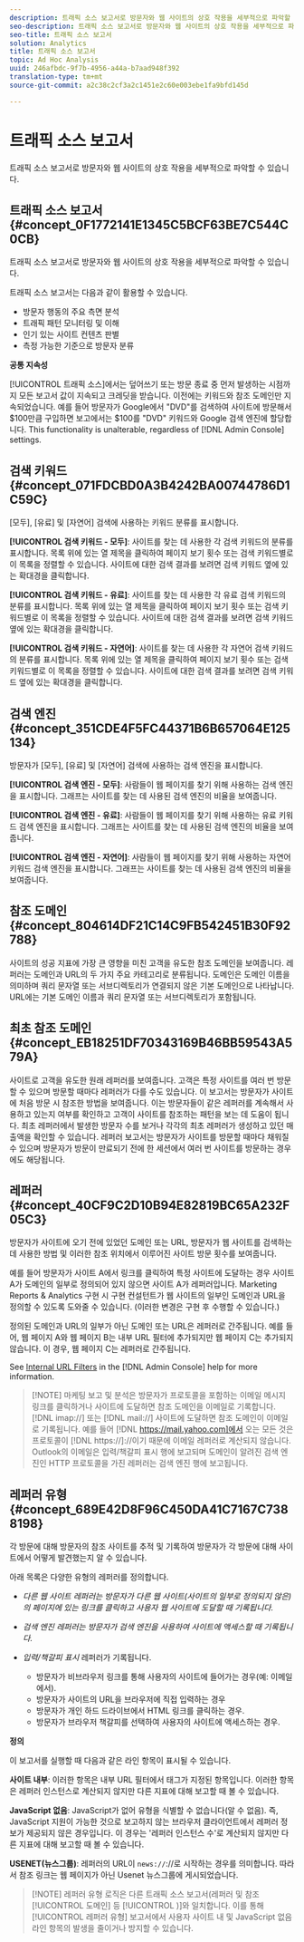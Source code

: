 ```yaml
---
description: 트래픽 소스 보고서로 방문자와 웹 사이트의 상호 작용을 세부적으로 파악할 수 있습니다.
seo-description: 트래픽 소스 보고서로 방문자와 웹 사이트의 상호 작용을 세부적으로 파악할 수 있습니다.
seo-title: 트래픽 소스 보고서
solution: Analytics
title: 트래픽 소스 보고서
topic: Ad Hoc Analysis
uuid: 246afbdc-9f7b-4956-a44a-b7aad948f392
translation-type: tm+mt
source-git-commit: a2c38c2cf3a2c1451e2c60e003ebe1fa9bfd145d

---
```



# 트래픽 소스 보고서

트래픽 소스 보고서로 방문자와 웹 사이트의 상호 작용을 세부적으로 파악할 수 있습니다.

## 트래픽 소스 보고서 {#concept_0F1772141E1345C5BCF63BE7C544C0CB}

트래픽 소스 보고서로 방문자와 웹 사이트의 상호 작용을 세부적으로 파악할 수 있습니다.

트래픽 소스 보고서는 다음과 같이 활용할 수 있습니다.

*  방문자 행동의 주요 측면 분석
*  트래픽 패턴 모니터링 및 이해
*  인기 있는 사이트 컨텐츠 판별
*  측정 가능한 기준으로 방문자 분류

**공통 지속성**

[!UICONTROL 트래픽 소스]에서는 덮어쓰기 또는 방문 종료 중 먼저 발생하는 시점까지 모든 보고서 값이 지속되고 크레딧을 받습니다. 이전에는 키워드와 참조 도메인만 지속되었습니다. 예를 들어 방문자가 Google에서 "DVD"를 검색하여 사이트에 방문해서 $100만큼 구입하면 보고에서는 $100를 "DVD" 키워드와 Google 검색 엔진에 할당합니다. This functionality is unalterable, regardless of [!DNL Admin Console] settings.

## 검색 키워드 {#concept_071FDCBD0A3B4242BA00744786D1C59C}

[모두], [유료] 및 [자연어] 검색에 사용하는 키워드 분류를 표시합니다.

<!-- 

c_reports_search_keyword.xml

 -->

**[!UICONTROL 검색 키워드 - 모두]**: 사이트를 찾는 데 사용한 각 검색 키워드의 분류를 표시합니다. 목록 위에 있는 열 제목을 클릭하여 페이지 보기 횟수 또는 검색 키워드별로 이 목록을 정렬할 수 있습니다. 사이트에 대한 검색 결과를 보려면 검색 키워드 옆에 있는 확대경을 클릭합니다.

**[!UICONTROL 검색 키워드 - 유료]**: 사이트를 찾는 데 사용한 각 유료 검색 키워드의 분류를 표시합니다. 목록 위에 있는 열 제목을 클릭하여 페이지 보기 횟수 또는 검색 키워드별로 이 목록을 정렬할 수 있습니다. 사이트에 대한 검색 결과를 보려면 검색 키워드 옆에 있는 확대경을 클릭합니다.

**[!UICONTROL 검색 키워드 - 자연어]**: 사이트를 찾는 데 사용한 각 자연어 검색 키워드의 분류를 표시합니다. 목록 위에 있는 열 제목을 클릭하여 페이지 보기 횟수 또는 검색 키워드별로 이 목록을 정렬할 수 있습니다. 사이트에 대한 검색 결과를 보려면 검색 키워드 옆에 있는 확대경을 클릭합니다.

## 검색 엔진 {#concept_351CDE4F5FC44371B6B657064E125134}

방문자가 [모두], [유료] 및 [자연어] 검색에 사용하는 검색 엔진을 표시합니다.

<!-- 

c_reports_search_engines.xml

 -->

**[!UICONTROL 검색 엔진 - 모두]**: 사람들이 웹 페이지를 찾기 위해 사용하는 검색 엔진을 표시합니다. 그래프는 사이트를 찾는 데 사용된 검색 엔진의 비율을 보여줍니다.

**[!UICONTROL 검색 엔진 - 유료]**: 사람들이 웹 페이지를 찾기 위해 사용하는 유료 키워드 검색 엔진을 표시합니다. 그래프는 사이트를 찾는 데 사용된 검색 엔진의 비율을 보여줍니다.

**[!UICONTROL 검색 엔진 - 자연어]**: 사람들이 웹 페이지를 찾기 위해 사용하는 자연어 키워드 검색 엔진을 표시합니다. 그래프는 사이트를 찾는 데 사용된 검색 엔진의 비율을 보여줍니다.

## 참조 도메인 {#concept_804614DF21C14C9FB542451B30F92788}

<!-- 

c_reports_ref_domains.xml

 -->

사이트의 성공 지표에 가장 큰 영향을 미친 고객을 유도한 참조 도메인을 보여줍니다. 레퍼러는 도메인과 URL의 두 가지 주요 카테고리로 분류됩니다. 도메인은 도메인 이름을 의미하며 쿼리 문자열 또는 서브디렉토리가 연결되지 않은 기본 도메인으로 나타납니다. URL에는 기본 도메인 이름과 쿼리 문자열 또는 서브디렉토리가 포함됩니다.

## 최초 참조 도메인 {#concept_EB18251DF70343169B46BB59543A579A}

<!-- 

c_reports_original_ref_domains.xml

 -->

사이트로 고객을 유도한 원래 레퍼러를 보여줍니다. 고객은 특정 사이트를 여러 번 방문할 수 있으며 방문할 때마다 레퍼러가 다를 수도 있습니다. 이 보고서는 방문자가 사이트에 처음 방문 시 참조한 방법을 보여줍니다. 이는 방문자들이 같은 레퍼러를 계속해서 사용하고 있는지 여부를 확인하고 고객이 사이트를 참조하는 패턴을 보는 데 도움이 됩니다. 최초 레퍼러에서 발생한 방문자 수를 보거나 각각의 최초 레퍼러가 생성하고 있던 매출액을 확인할 수 있습니다. 레퍼러 보고서는 방문자가 사이트를 방문할 때마다 채워질 수 있으며 방문자가 방문이 만료되기 전에 한 세션에서 여러 번 사이트를 방문하는 경우에도 해당됩니다.

## 레퍼러 {#concept_40CF9C2D10B94E82819BC65A232F05C3}

방문자가 사이트에 오기 전에 있었던 도메인 또는 URL, 방문자가 웹 사이트를 검색하는 데 사용한 방법 및 이러한 참조 위치에서 이루어진 사이트 방문 횟수를 보여줍니다.

<!-- 

c_reports_referrers.xml

 -->

예를 들어 방문자가 사이트 A에서 링크를 클릭하여 특정 사이트에 도달하는 경우 사이트 A가 도메인의 일부로 정의되어 있지 않으면 사이트 A가 레퍼러입니다. Marketing Reports &amp; Analytics 구현 시 구현 컨설턴트가 웹 사이트의 일부인 도메인과 URL을 정의할 수 있도록 도와줄 수 있습니다. (이러한 변경은 구현 후 수행할 수 있습니다.)

정의된 도메인과 URL의 일부가 아닌 도메인 또는 URL은 레퍼러로 간주됩니다. 예를 들어, 웹 페이지 A와 웹 페이지 B는 내부 URL 필터에 추가되지만 웹 페이지 C는 추가되지 않습니다. 이 경우, 웹 페이지 C는 레퍼러로 간주됩니다.

See [Internal URL Filters](https://marketing.adobe.com/resources/help/en_US/reference/internal_URL_filter_admin.html) in the [!DNL Admin Console] help for more information.

> [!NOTE] 마케팅 보고 및 분석은 방문자가 프로토콜을 포함하는 이메일 메시지 링크를 클릭하거나 사이트에 도달하면 참조 도메인을 이메일로 기록합니다. [!DNL imap://] 또는 [!DNL mail://] 사이트에 도달하면 참조 도메인이 이메일로 기록됩니다. 예를 들어 [!DNL https://mail.yahoo.com]에서 오는 모든 것은 프로토콜이 [!DNL https://]://이기 때문에 이메일 레퍼러로 계산되지 않습니다. Outlook의 이메일은 입력/책갈피 표시 행에 보고되며 도메인이 알려진 검색 엔진인 HTTP 프로토콜을 가진 레퍼러는 검색 엔진 행에 보고됩니다.

## 레퍼러 유형 {#concept_689E42D8F96C450DA41C7167C7388198}

각 방문에 대해 방문자의 참조 사이트를 추적 및 기록하여 방문자가 각 방문에 대해 사이트에서 어떻게 발견했는지 알 수 있습니다.

<!-- 

c_reports_ref_types.xml

 -->

아래 목록은 다양한 유형의 레퍼러를 정의합니다.

* *다른 웹 사이트 레퍼러는 방문자가 다른 웹 사이트(사이트의 일부로 정의되지 않은)의 페이지에 있는 링크를 클릭하고 사용자 웹 사이트에 도달할 때 기록됩니다.*
* *검색 엔진 레퍼러는 방문자가 검색 엔진을 사용하여 사이트에 액세스할 때 기록됩니다.*
* *입력/책갈피 표시* 레퍼러가 기록됩니다.

   * 방문자가 비브라우저 링크를 통해 사용자의 사이트에 들어가는 경우(예: 이메일에서).
   * 방문자가 사이트의 URL을 브라우저에 직접 입력하는 경우
   * 방문자가 개인 하드 드라이브에서 HTML 링크를 클릭하는 경우.
   * 방문자가 브라우저 책갈피를 선택하여 사용자의 사이트에 액세스하는 경우.

**정의**

이 보고서를 실행할 때 다음과 같은 라인 항목이 표시될 수 있습니다.

**사이트 내부**: 이러한 항목은 내부 URL 필터에서 태그가 지정된 항목입니다. 이러한 항목은 레퍼러 인스턴스로 계산되지 않지만 다른 지표에 대해 보고할 때 볼 수 있습니다.

**JavaScript 없음**: JavaScript가 없어 유형을 식별할 수 없습니다(알 수 없음). 즉, JavaScript 지원이 가능한 것으로 보고하지 않는 브라우저 클라이언트에서 레퍼러 정보가 제공되지 않은 경우입니다. 이 경우는 '레퍼러 인스턴스 수'로 계산되지 않지만 다른 지표에 대해 보고할 때 볼 수 있습니다.

**USENET(뉴스그룹)**: 레퍼러의 URL이 `news://`://로 시작하는 경우를 의미합니다. 따라서 참조 링크는 웹 페이지가 아닌 Usenet 뉴스그룹에 게시되었습니다.

> [!NOTE] 레퍼러 유형 로직은 다른 트래픽 소스 보고서(레퍼러 및 참조 [!UICONTROL 도메인] 등 [!UICONTROL )]와 일치합니다. 이를 통해 [!UICONTROL 레퍼러 유형] 보고서에서 사용자 사이트 내 및 JavaScript 없음 라인 항목의 발생을 줄이거나 방지할 수 있습니다.

